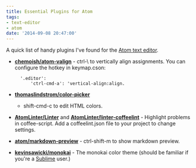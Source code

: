```yaml
---
title: Essential Plugins for Atom
tags:
- text-editor
- atom
date: '2014-09-08 20:47:00'
---
```

A quick list of handy plugins I've found for the [Atom text editor](https://atom.io/).

<!--more-->

* **[chemoish/atom-valign](https://github.com/chemoish/atom-valign)** - ctrl-\ to vertically align assignments.
You can configure the hotkey in keymap.cson:
        
        '.editor':
            'ctrl-cmd-a': 'vertical-align:align.

* **[thomaslindstrom/color-picker](https://github.com/thomaslindstrom/color-picker)**
  - shift-cmd-c to edit HTML colors.
* **[AtomLinter/Linter](https://github.com/AtomLinter/Linter)** and
  **[AtomLinter/linter-coffeelint](https://github.com/AtomLinter/linter-coffeelint)** -
  Highlight problems in coffee-script.  Add a coffeelint.json file to your project to change settings.
* **[atom/markdown-preview](https://github.com/atom/markdown-preview)** - ctrl-shift-m to show markdown preview.
* **[kevinsawicki/monokai](https://github.com/kevinsawicki/monokai)** - The monokai color theme (should be familiar if you're a [Sublime](http://www.sublimetext.com/) user.)

